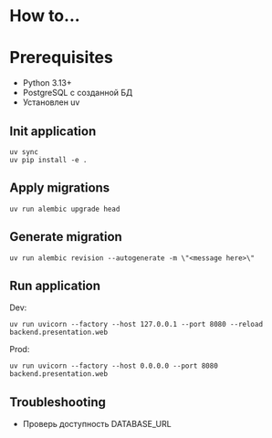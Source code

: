 # How to...

# Prerequisites

- Python 3.13+
- PostgreSQL с созданной БД
- Установлен uv

## Init application

```shell
uv sync
uv pip install -e .
```

## Apply migrations

```shell
uv run alembic upgrade head
```

## Generate migration

```shell
uv run alembic revision --autogenerate -m \"<message here>\"
```

## Run application

Dev:

```shell
uv run uvicorn --factory --host 127.0.0.1 --port 8080 --reload backend.presentation.web
```

Prod:

```shell
uv run uvicorn --factory --host 0.0.0.0 --port 8080 backend.presentation.web
```

## Troubleshooting

- Проверь доступность DATABASE_URL
